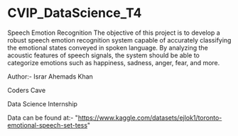 # CVIP_DataScience_T4

Speech Emotion Recognition
The objective of this project is to develop a robust speech emotion recognition system capable
of accurately classifying the emotional states conveyed in spoken language. By analyzing the
acoustic features of speech signals, the system should be able to categorize emotions such as
happiness, sadness, anger, fear, and more.


Author:- Israr Ahemads Khan



Coders Cave

Data Science Internship

Data can be found at:- "https://www.kaggle.com/datasets/ejlok1/toronto-emotional-speech-set-tess"

